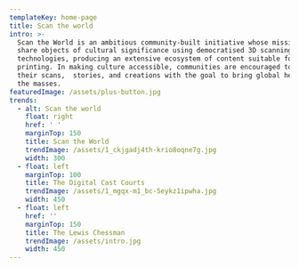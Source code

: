 ```yaml
---
templateKey: home-page
title: Scan the world
intro: >-
  Scan the World is an ambitious community-built initiative whose mission is to
  share objects of cultural significance using democratised 3D scanning
  technologies, producing an extensive ecosystem of content suitable for 3D
  printing. In making culture accessible, communities are encouraged to share
  their scans,  stories, and creations with the goal to bring global heritage to
  the masses.
featuredImage: /assets/plus-button.jpg
trends:
  - alt: Scan the world
    float: right
    href: ' '
    marginTop: 150
    title: Scan the World
    trendImage: /assets/1_ckjgadj4th-krio8oqne7g.jpg
    width: 300
  - float: left
    marginTop: 100
    title: The Digital Cast Courts
    trendImage: /assets/1_mgqx-m1_bc-5eykz1ipwha.jpg
    width: 450
  - float: left
    href: ''
    marginTop: 150
    title: The Lewis Chessman
    trendImage: /assets/intro.jpg
    width: 450
---
```


